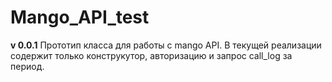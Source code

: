 # Mango_API_test
__v 0.0.1__
Прототип класса для работы с mango API. В текущей реализации содержит только конструкутор, авторизацию и запрос call_log за период.
